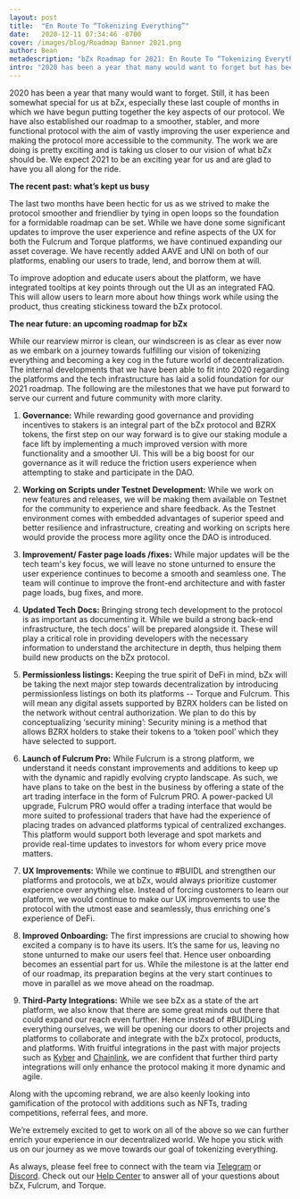```yaml
---
layout: post
title:  "En Route To “Tokenizing Everything”"
date:   2020-12-11 07:34:46 -0700
cover: /images/blog/Roadmap Banner 2021.png
author: Bean
metadescription: "bZx Roadmap for 2021: En Route To “Tokenizing Everything”"
intro: "2020 has been a year that many would want to forget but has been somewhat special for us at bZx."
---
```


2020 has been a year that many would want to forget. Still, it has been somewhat special for us at bZx, especially these last couple of months in which we have begun putting together the key aspects of our protocol. We have also established our roadmap to a smoother, stabler, and more functional protocol with the aim of vastly improving the user experience and making the protocol more accessible to the community. The work we are doing is pretty exciting and is taking us closer to our vision of what bZx should be. We expect 2021 to be an exciting year for us and are glad to have you all along for the ride.


**The recent past: what’s kept us busy**

The last two months have been hectic for us as we strived to make the protocol smoother and friendlier by tying in open loops so the foundation for a formidable roadmap can be set. While we have done some significant updates to improve the user experience and refine aspects of the UX for both the Fulcrum and Torque platforms, we have continued expanding our asset coverage. We have recently added AAVE and UNI on both of our platforms, enabling our users to trade, lend, and borrow them at will. 

To improve adoption and educate users about the platform, we have integrated tooltips at key points through out the UI as an integrated FAQ. This will allow users to learn more about how things work while using the product, thus creating stickiness toward the bZx protocol.

**The near future: an upcoming roadmap for bZx**

While our rearview mirror is clean, our windscreen is as clear as ever now as we embark on a journey towards fulfilling our vision of tokenizing everything and becoming a key cog in the future world of decentralization. The internal developments that we have been able to fit into 2020 regarding the platforms and the tech infrastructure has laid a solid foundation for our 2021 roadmap. The following are the milestones that we have put forward to serve our current and future community with more clarity.     



1. **Governance:** While rewarding good governance and providing incentives to stakers is an integral part of the bZx protocol and BZRX tokens, the first step on our way forward is to give our staking module a face lift by implementing a much improved version with more functionality and a smoother UI. This will be a big boost for our governance as it will reduce the friction users experience when attempting to stake and participate in the DAO.

2. **Working on Scripts under Testnet Development:** While we work on new features and releases, we will be making them available on Testnet for the community to experience and share feedback. As the Testnet environment comes with embedded advantages of superior speed and better resilience and infrastructure, creating and working on scripts here would provide the process more agility once the DAO is introduced.

3. **Improvement/ Faster page loads /fixes:** While major updates will be the tech team's key focus, we will leave no stone unturned to ensure the user experience continues to become a smooth and seamless one. The team will continue to improve the front-end architecture and with faster page loads, bug fixes, and more.

4. **Updated Tech Docs:** Bringing strong tech development to the protocol is as important as documenting it. While we build a strong back-end infrastructure, the tech docs' will be prepared alongside it. These will play a critical role in providing developers with the necessary information to understand the architecture in depth, thus helping them build new products on the bZx protocol.

5. **Permissionless listings:** Keeping the true spirit of DeFi in mind, bZx will be taking the next major step towards decentralization by introducing permissionless listings on both its platforms -- Torque and Fulcrum. This will mean any digital assets supported by BZRX holders can be listed on the network without central authorization. We plan to do this by conceptualizing ‘security mining’: Security mining is a method that allows BZRX holders to stake their tokens to a ‘token pool’ which they have selected to support.

6. **Launch of Fulcrum Pro:** While Fulcrum is a strong platform, we understand it needs constant improvements and additions to keep up with the dynamic and rapidly evolving crypto landscape. As such, we have plans to take on the best in the business by offering a state of the art trading interface in the form of Fulcrum PRO. A power-packed UI upgrade, Fulcrum PRO would offer a trading interface that would be more suited to professional traders that have had the experience of placing trades on advanced platforms typical of centralized exchanges. This platform would support both leverage and spot markets and provide real-time updates to investors for whom every price move matters.

7. **UX Improvements:** While we continue to #BUIDL and strengthen our platforms and protocols, we at bZx, would always prioritize customer experience over anything else. Instead of forcing customers to learn our platform, we would continue to make our UX improvements to use the protocol with the utmost ease and seamlessly, thus enriching one's experience of DeFi.

8. **Improved Onboarding:** The first impressions are crucial to showing how excited a company is to have its users. It’s the same for us, leaving no stone unturned to make our users feel that. Hence user onboarding becomes an essential part for us. While the milestone is at the latter end of our roadmap, its preparation begins at the very start continues to move in parallel as we move ahead on the roadmap.

9. **Third-Party Integrations:** While we see bZx as a state of the art platform, we also know that there are some great minds out there that could expand our reach even further. Hence instead of #BUIDLing everything ourselves, we will be opening our doors to other projects and platforms to collaborate and integrate with the bZx protocol, products, and platforms. With fruitful integrations in the past with major projects such as [Kyber](http://kyber.network/) and [Chainlink](https://chain.link/), we are confident that further third party integrations will only enhance the protocol making it more dynamic and agile.  



Along with the upcoming rebrand, we are also keenly looking into gamification of the protocol with additions such as NFTs, trading competitions, referral fees, and more.

We’re extremely excited to get to work on all of the above so we can further enrich your experience in our decentralized world. We hope you stick with us on our journey as we move towards our goal of tokenizing everything. 

As always, please feel free to connect with the team via [Telegram](https://t.me/b0xNet) or [Discord](https://discord.com/invite/DKEq6FV). Check out our [Help Center](https://help.bzx.network/en/) to answer all of your questions about bZx, Fulcrum, and Torque.
